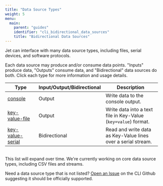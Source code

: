 ```yaml
---
title: "Data Source Types"
weight: 5
menu:
  main:
    parent: "guides"
    identifier: "cli_bidirectional_data_sources"
    title: "Bidirectional Data Sources"
---
```


Jet can interface with many data source types, including files, serial devices, and software protocols. 

Each data source may produce and/or consume data points. "Inputs" produce data, "Outputs" consume data, and "Bidirectional" data sources do both. Click each type for more information and usage details.

<table class="bp3-html-table bp3-html-table-bordered bp3-html-table-condensed bp3-html-table-striped" style="width: 100%">
  <thead>
    <tr>
      <th style="width: 100px;">Type</th>
      <th style="width: 100px;">Input/Output/Bidirectional</th>
      <th style="width: 200px;">Description</th>
    </tr>
  </thead>
  <tbody>
    <tr>
      <td><a href="/cli/guides/data_sources/console">console</a></td>
      <td>Output</td>
      <td>Write data to the console output.</td>
    </tr>
    <tr>
      <td><a href="/cli/guides/data_sources/key-value-file">key-value-file</a></td>
      <td>Output</td>
      <td>Write data into a text file in Key-Value (<code>key=value</code>) format.</td>
    </tr>
    <tr>
      <td><a href="/cli/guides/data_sources/key-value-serial">key-value-serial</a></td>
      <td>Bidirectional</td>
      <td>Read and write data as Key-Value lines over a serial stream.</td>
    </tr>
  </tbody>
</table>

<br />
This list will expand over time. We're currently working on core data source types, including CSV files and streams.

Need a data source type that is not listed? [Open an Issue](https://github.com/telemetryjet/telemetryjet-cli/issues/new) on the CLI Github suggesting it should be officially supported.
